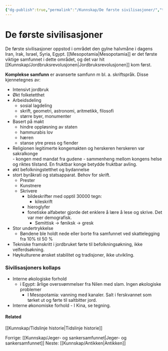 ```yaml
---
{"dg-publish":true,"permalink":"/Kunnskap/De første sivilisasjoner/","title":"De første sivilisasjoner","tags":["historie"]}
---
```


# De første sivilisasjoner
De første sivilisasjoner oppstod i området den gylne halvmåne i dagens Iran, Irak, Israel, Syria, Egypt. [[Mesopotamia\|Mesopotamia]] er det første viktige samfunnet i dette området, og det var hit [[Kunnskap/Jordbruksrevolusjonen\|Jordbruksrevolusjonen]] kom først.

**Komplekse samfunn** er avanserte samfunn m bl. a. skriftspråk. Disse kjennetegnes av:

- Intensivt jordbruk
- Økt folketetthet
- Arbeidsdeling
	- sosial lagdeling
	- skrift, geometri, astronomi, aritmetikk, filosofi
	- større byer, monumenter
- Basert på makt
	- hindre oppløsning av staten
	- hammurabis lov
	- hæren
	- stanse ytre press og fiender
- Religionen legitimerte kongemakten og herskeren herskeren var sakralkonge  
		- kongen med mandat fra gudene
		- sammenheng mellom kongens helse og riktes tilstand. En fruktbar konge betydde fruktbar avling.
- økt befolkningstetthet og bydannelse
- stort byråkrati og statsapparat. Behov for skrift.
	- Prester
	- Kunstnere
	- Skrivere  
		- bildeskrifter med opptil 30000 tegn:  
			- kileskrift
		- hieroglyfer  
		- fonetiske alfabeter gjorde det enklere å lære å lese og skrive. Det var mer demografisk.  
			- Semittisk -> føniksk -> gresk
- Stor undertrykkelse
	- Bøndene ble holdt nede eller borte fra samfunnet ved skattelegging fra 10% til 50 %
- Tekniske framskritt i jordbruket førte til befolkningsøkning, ikke velferdsøkning.
- Høykulturene ønsket stabilitet og tradisjoner, ikke utvikling.

### Sivilisasjoners kollaps
- Interne økologiske forhold
	- i Egypt: årlige oversvømmelser fra Nilen med slam. Ingen økologiske problemer
		- I Mesopotamia: vanning med kanaler. Salt i ferskvannet som tørket ut og førte til saltbitter jord.
- Interne økonomiske forhold
		- I Kina, se tegning.
<style> .container {font-family: sans-serif; text-align: center;} .button-wrapper button {z-index: 1;height: 40px; width: 100px; margin: 10px;padding: 5px;} .excalidraw .App-menu_top .buttonList { display: flex;} .excalidraw-wrapper { height: 800px; margin: 50px; position: relative;} :root[dir="ltr"] .excalidraw .layer-ui__wrapper .zen-mode-transition.App-menu_bottom--transition-left {transform: none;} </style><script src="https://cdn.jsdelivr.net/npm/react@17/umd/react.production.min.js"></script><script src="https://cdn.jsdelivr.net/npm/react-dom@17/umd/react-dom.production.min.js"></script><script type="text/javascript" src="https://cdn.jsdelivr.net/npm/@excalidraw/excalidraw@0/dist/excalidraw.production.min.js"></script><div id="sivilisasjoners_kollaps_i_Kinaexcalidraw.md1"></div><script>(function(){const InitialData={"type":"excalidraw","version":2,"source":"https://excalidraw.com","elements":[{"id":"CQ_GRJ25rUF8p1815fxz6","type":"arrow","x":-91.964111328125,"y":-49.11346435546875,"width":139.451904296875,"height":155.68551635742188,"angle":0,"strokeColor":"#000000","backgroundColor":"transparent","fillStyle":"hachure","strokeWidth":1,"strokeStyle":"solid","roughness":1,"opacity":100,"groupIds":[],"strokeSharpness":"round","seed":1418435792,"version":162,"versionNonce":336893136,"isDeleted":false,"boundElements":null,"updated":1662327478602,"link":null,"locked":false,"points":[[0,0],[32.2860107421875,-110.87872314453125],[139.451904296875,-155.68551635742188]],"lastCommittedPoint":[139.451904296875,-155.68551635742188],"startBinding":null,"endBinding":null,"startArrowhead":null,"endArrowhead":"arrow"},{"id":"VVhqiOIlpUm8Joe0PuDer","type":"arrow","x":75.48583984375,"y":-202.96881103515625,"width":138.8255615234375,"height":164.06988525390625,"angle":0,"strokeColor":"#000000","backgroundColor":"transparent","fillStyle":"hachure","strokeWidth":1,"strokeStyle":"solid","roughness":1,"opacity":100,"groupIds":[],"strokeSharpness":"round","seed":608795344,"version":121,"versionNonce":1989862096,"isDeleted":false,"boundElements":null,"updated":1662327483581,"link":null,"locked":false,"points":[[0,0],[112.7109375,58.4716796875],[138.8255615234375,164.06988525390625]],"lastCommittedPoint":[138.8255615234375,164.06988525390625],"startBinding":null,"endBinding":null,"startArrowhead":null,"endArrowhead":"arrow"},{"id":"vv8dWc9NI1Tg3CnnfHdL3","type":"arrow","x":213.070068359375,"y":-17.8907470703125,"width":162.260498046875,"height":143.34503173828125,"angle":0,"strokeColor":"#000000","backgroundColor":"transparent","fillStyle":"hachure","strokeWidth":1,"strokeStyle":"solid","roughness":1,"opacity":100,"groupIds":[],"strokeSharpness":"round","seed":2132111920,"version":109,"versionNonce":739700272,"isDeleted":false,"boundElements":null,"updated":1662327488605,"link":null,"locked":false,"points":[[0,0],[-58.41259765625,123.135009765625],[-162.260498046875,143.34503173828125]],"lastCommittedPoint":[-162.260498046875,143.34503173828125],"startBinding":null,"endBinding":null,"startArrowhead":null,"endArrowhead":"arrow"},{"id":"LX9cTWatRR90ALjS-taiy","type":"arrow","x":30.393798828125,"y":127.92877197265625,"width":123.4052734375,"height":160.7689208984375,"angle":0,"strokeColor":"#000000","backgroundColor":"transparent","fillStyle":"hachure","strokeWidth":1,"strokeStyle":"solid","roughness":1,"opacity":100,"groupIds":[],"strokeSharpness":"round","seed":2008698064,"version":108,"versionNonce":224619056,"isDeleted":false,"boundElements":null,"updated":1662327492762,"link":null,"locked":false,"points":[[0,0],[-108.1104736328125,-60.2738037109375],[-123.4052734375,-160.7689208984375]],"lastCommittedPoint":[-123.4052734375,-160.7689208984375],"startBinding":null,"endBinding":null,"startArrowhead":null,"endArrowhead":"arrow"},{"id":"OCAmR2jP","type":"text","x":110.9587184011663,"y":-208.21277689807016,"width":172,"height":50,"angle":0.403381951433321,"strokeColor":"#000000","backgroundColor":"transparent","fillStyle":"hachure","strokeWidth":1,"strokeStyle":"solid","roughness":1,"opacity":100,"groupIds":[],"strokeSharpness":"sharp","seed":1272094256,"version":167,"versionNonce":117713104,"isDeleted":false,"boundElements":null,"updated":1662327616481,"link":null,"locked":false,"text":"Færre jobber og\nkan betale skatt","rawText":"Færre jobber og\nkan betale skatt","fontSize":20,"fontFamily":1,"textAlign":"left","verticalAlign":"top","baseline":43,"containerId":null,"originalText":"Færre jobber og\nkan betale skatt"},{"id":"bXViGNVA","type":"text","x":228.339599609375,"y":6.59161376953125,"width":240,"height":50,"angle":0,"strokeColor":"#000000","backgroundColor":"transparent","fillStyle":"hachure","strokeWidth":1,"strokeStyle":"solid","roughness":1,"opacity":100,"groupIds":[],"strokeSharpness":"sharp","seed":1317560016,"version":51,"versionNonce":2002425040,"isDeleted":false,"boundElements":null,"updated":1662327528688,"link":null,"locked":false,"text":"Finansielle problemer\nØkt utbytting av bønder","rawText":"Finansielle problemer\nØkt utbytting av bønder","fontSize":20,"fontFamily":1,"textAlign":"left","verticalAlign":"top","baseline":43,"containerId":null,"originalText":"Finansielle problemer\nØkt utbytting av bønder"},{"id":"8yVyYYT6","type":"text","x":207,"y":77,"width":255,"height":25,"angle":0,"strokeColor":"#000000","backgroundColor":"transparent","fillStyle":"hachure","strokeWidth":1,"strokeStyle":"solid","roughness":1,"opacity":100,"groupIds":[],"strokeSharpness":"sharp","seed":782996528,"version":32,"versionNonce":653525200,"isDeleted":false,"boundElements":null,"updated":1662327539767,"link":null,"locked":false,"text":"Fraksjoner/opprør/invasjon","rawText":"Fraksjoner/opprør/invasjon","fontSize":20,"fontFamily":1,"textAlign":"left","verticalAlign":"top","baseline":18,"containerId":null,"originalText":"Fraksjoner/opprør/invasjon"},{"id":"0euGYthc","type":"text","x":17,"y":145,"width":58,"height":25,"angle":0,"strokeColor":"#000000","backgroundColor":"transparent","fillStyle":"hachure","strokeWidth":1,"strokeStyle":"solid","roughness":1,"opacity":100,"groupIds":[],"strokeSharpness":"sharp","seed":1385115184,"version":7,"versionNonce":1884396592,"isDeleted":false,"boundElements":null,"updated":1662327543630,"link":null,"locked":false,"text":"Start","rawText":"Start","fontSize":20,"fontFamily":1,"textAlign":"left","verticalAlign":"top","baseline":18,"containerId":null,"originalText":"Start"},{"id":"tVc1kAS0","type":"text","x":-87.4312744140625,"y":122.5244140625,"width":84,"height":25,"angle":0,"strokeColor":"#000000","backgroundColor":"transparent","fillStyle":"hachure","strokeWidth":1,"strokeStyle":"solid","roughness":1,"opacity":100,"groupIds":[],"strokeSharpness":"sharp","seed":1784434736,"version":38,"versionNonce":401906896,"isDeleted":false,"boundElements":null,"updated":1662327553143,"link":null,"locked":false,"text":"Velstand","rawText":"Velstand","fontSize":20,"fontFamily":1,"textAlign":"left","verticalAlign":"top","baseline":18,"containerId":null,"originalText":"Velstand"},{"id":"ugY7YABB","type":"text","x":-138.9193115234375,"y":80.2249755859375,"width":54,"height":25,"angle":0,"strokeColor":"#000000","backgroundColor":"transparent","fillStyle":"hachure","strokeWidth":1,"strokeStyle":"solid","roughness":1,"opacity":100,"groupIds":[],"strokeSharpness":"sharp","seed":1676792368,"version":28,"versionNonce":1958280400,"isDeleted":false,"boundElements":null,"updated":1662327557577,"link":null,"locked":false,"text":"Vekst","rawText":"Vekst","fontSize":20,"fontFamily":1,"textAlign":"left","verticalAlign":"top","baseline":18,"containerId":null,"originalText":"Vekst"},{"id":"0Gqmpv9J","type":"text","x":-182.957275390625,"y":-11.25823974609375,"width":67,"height":25,"angle":0,"strokeColor":"#000000","backgroundColor":"transparent","fillStyle":"hachure","strokeWidth":1,"strokeStyle":"solid","roughness":1,"opacity":100,"groupIds":[],"strokeSharpness":"sharp","seed":888107568,"version":90,"versionNonce":512369712,"isDeleted":false,"boundElements":null,"updated":1662327578362,"link":null,"locked":false,"text":"Luksus","rawText":"Luksus","fontSize":20,"fontFamily":1,"textAlign":"left","verticalAlign":"top","baseline":18,"containerId":null,"originalText":"Luksus"},{"id":"XyuEUT5X","type":"text","x":-172,"y":38,"width":76,"height":25,"angle":0,"strokeColor":"#000000","backgroundColor":"transparent","fillStyle":"hachure","strokeWidth":1,"strokeStyle":"solid","roughness":1,"opacity":100,"groupIds":[],"strokeSharpness":"sharp","seed":1854282960,"version":9,"versionNonce":208221392,"isDeleted":false,"boundElements":null,"updated":1662327580974,"link":null,"locked":false,"text":"Forsvar","rawText":"Forsvar","fontSize":20,"fontFamily":1,"textAlign":"left","verticalAlign":"top","baseline":18,"containerId":null,"originalText":"Forsvar"},{"id":"WCcGoLub","type":"text","x":-197,"y":-99,"width":94,"height":25,"angle":0,"strokeColor":"#000000","backgroundColor":"transparent","fillStyle":"hachure","strokeWidth":1,"strokeStyle":"solid","roughness":1,"opacity":100,"groupIds":[],"strokeSharpness":"sharp","seed":211697872,"version":13,"versionNonce":726361296,"isDeleted":false,"boundElements":null,"updated":1662327590171,"link":null,"locked":false,"text":"Byråkrati","rawText":"Byråkrati","fontSize":20,"fontFamily":1,"textAlign":"left","verticalAlign":"top","baseline":18,"containerId":null,"originalText":"Byråkrati"},{"id":"pecC1oiH","type":"text","x":-204.3023681640625,"y":-208.61181640625,"width":214,"height":25,"angle":5.803315004419644,"strokeColor":"#000000","backgroundColor":"transparent","fillStyle":"hachure","strokeWidth":1,"strokeStyle":"solid","roughness":1,"opacity":100,"groupIds":[],"strokeSharpness":"sharp","seed":481587408,"version":168,"versionNonce":1159135280,"isDeleted":false,"boundElements":null,"updated":1662327606546,"link":null,"locked":false,"text":"Store byggeprosjekter","rawText":"Store byggeprosjekter","fontSize":20,"fontFamily":1,"textAlign":"left","verticalAlign":"top","baseline":18,"containerId":null,"originalText":"Store byggeprosjekter"},{"id":"dF10aj_gqe6Vnunje1SiC","type":"arrow","x":-195.0023193359375,"y":-22.6585693359375,"width":52.02783203125,"height":96.27850341796875,"angle":0,"strokeColor":"#000000","backgroundColor":"transparent","fillStyle":"hachure","strokeWidth":1,"strokeStyle":"solid","roughness":1,"opacity":100,"groupIds":[],"strokeSharpness":"round","seed":1867226672,"version":158,"versionNonce":364572368,"isDeleted":true,"boundElements":null,"updated":1662327478602,"link":null,"locked":false,"points":[[0,0],[52.02783203125,-96.27850341796875]],"lastCommittedPoint":null,"startBinding":null,"endBinding":null,"startArrowhead":null,"endArrowhead":"arrow"},{"id":"xYFJ_hf0-_ZIwzSTSCi1m","type":"arrow","x":-196.749755859375,"y":-16.20745849609375,"width":71.7974853515625,"height":139.75042724609375,"angle":0,"strokeColor":"#000000","backgroundColor":"transparent","fillStyle":"hachure","strokeWidth":1,"strokeStyle":"solid","roughness":1,"opacity":100,"groupIds":[],"strokeSharpness":"round","seed":1796885200,"version":104,"versionNonce":1791764016,"isDeleted":true,"boundElements":null,"updated":1662327478602,"link":null,"locked":false,"points":[[0,0],[71.7974853515625,-139.75042724609375]],"lastCommittedPoint":[71.7974853515625,-139.75042724609375],"startBinding":null,"endBinding":null,"startArrowhead":null,"endArrowhead":"arrow"}],"appState":{"theme":"light","viewBackgroundColor":"#ffffff","currentItemStrokeColor":"#000000","currentItemBackgroundColor":"transparent","currentItemFillStyle":"hachure","currentItemStrokeWidth":1,"currentItemStrokeStyle":"solid","currentItemRoughness":1,"currentItemOpacity":100,"currentItemFontFamily":1,"currentItemFontSize":20,"currentItemTextAlign":"left","currentItemStrokeSharpness":"sharp","currentItemStartArrowhead":null,"currentItemEndArrowhead":"arrow","currentItemLinearStrokeSharpness":"round","gridSize":null,"colorPalette":{}},"files":{}};InitialData.scrollToContent=true;App=()=>{const e=React.useRef(null),t=React.useRef(null),[n,i]=React.useState({width:void 0,height:void 0});return React.useEffect(()=>{i({width:t.current.getBoundingClientRect().width,height:t.current.getBoundingClientRect().height});const e=()=>{i({width:t.current.getBoundingClientRect().width,height:t.current.getBoundingClientRect().height})};return window.addEventListener("resize",e),()=>window.removeEventListener("resize",e)},[t]),React.createElement(React.Fragment,null,React.createElement("div",{className:"excalidraw-wrapper",ref:t},React.createElement(ExcalidrawLib.Excalidraw,{ref:e,width:n.width,height:n.height,initialData:InitialData,viewModeEnabled:!0,zenModeEnabled:!0,gridModeEnabled:!1})))},excalidrawWrapper=document.getElementById("sivilisasjoners_kollaps_i_Kinaexcalidraw.md1");ReactDOM.render(React.createElement(App),excalidrawWrapper);})();</script>

#### Related
[[Kunnskap/Tidslinje historie\|Tidslinje historie]]

Forrige: [[Kunnskap/Jeger- og sankersamfunnet\|Jeger- og sankersamfunnet]]
Neste: [[Kunnskap/Antikken\|Antikken]]

